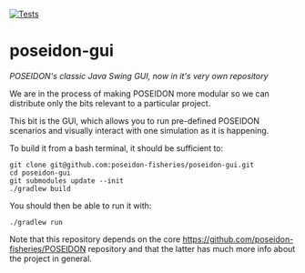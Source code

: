 [![Tests](https://github.com/poseidon-fisheries/poseidon-gui/actions/workflows/gradle.yml/badge.svg)](https://github.com/poseidon-fisheries/poseidon-gui/actions/workflows/gradle.yml)

# poseidon-gui

*POSEIDON's classic Java Swing GUI, now in it's very own repository*

We are in the process of making POSEIDON more modular so we can distribute only the bits relevant to a particular project.

This bit is the GUI, which allows you to run pre-defined POSEIDON scenarios and visually interact with one simulation as it is happening.

To build it from a bash terminal, it should be sufficient to:

```
git clone git@github.com:poseidon-fisheries/poseidon-gui.git
cd poseidon-gui
git submodules update --init
./gradlew build
```

You should then be able to run it with:

```
./gradlew run
```

Note that this repository depends on the core https://github.com/poseidon-fisheries/POSEIDON repository and that the latter has much more info about the project in general.